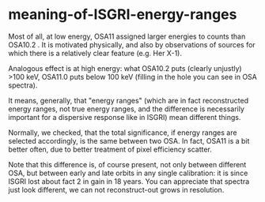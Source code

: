 # meaning-of-ISGRI-energy-ranges


Most of all, at low energy, OSA11 assigned larger energies to counts than OSA10.2 . It is motivated physically, and also by observations of sources for which there is a relatively clear feature (e.g. Her X-1).

Analogous effect is at high energy: what OSA10.2 puts (clearly unjustly) >100 keV, OSA11.0 puts below 100 keV (filling in the hole you can see in OSA spectra).

It means, generally, that "energy ranges" (which are in fact reconstructed energy ranges, not true energy ranges, and the difference is necessarily important for a dispersive response like in ISGRI) mean different things.

Normally, we checked, that the total significance, if energy ranges are selected accordingly, is the same between two OSA. In fact, OSA11 is a bit better often, due to better treatment of pixel efficiency scatter.

Note that this difference is, of course present, not only between different OSA, but between early and late orbits in any single calibration: it is since ISGRI lost about fact 2 in gain in 18 years. You can appreciate that spectra just look different, we can not reconstruct-out grows in resolution.
